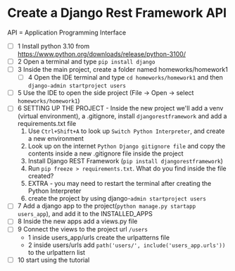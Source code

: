 # Create a Django Rest Framework API


API = Application Programming Interface

- [ ] 1 Install python 3.10 from https://www.python.org/downloads/release/python-3100/
- [ ] 2 Open a terminal and type `pip install django`
- [ ] 3 Inside the main project, create a folder named homeworks/homework1
  - [ ] 4 Open the IDE terminal and type `cd homeworks/homework1` and then  `django-admin startproject users`
- [ ] 5 Use the IDE to open the side project (File -> Open -> select `homeworks/homework1`)
- [ ] 6 SETTING UP THE PROJECT - Inside the new project we'll add a venv (virtual environment), a .gitignore,
      install `djangorestframework` and add a requirements.txt file
  1. Use `Ctrl+Shift+A` to look up `Switch Python Interpreter`, and create a new environment
  2. Look up on the internet `Python Django gitignore file` and copy the contents inside a new .gitignore file inside the project
  3. Install Django REST Framework (`pip install djangorestframework`)
  4. Run `pip freeze > requirements.txt`. What do you find inside the file created?
  5. EXTRA - you may need to restart the terminal after creating the Python Interpreter
  6. create the project by using django-`admin startproject users`
- [ ] 7 Add a django app to the project(`python manage.py startapp users_app`), and add it to the INSTALLED_APPS
- [ ] 8 Inside the new apps add a views.py file 
- [ ] 9 Connect the views to the project url `/users`
  - 1 inside users_app/urls create the urlpatterns file
  - 2 inside users/urls add `path('users/', include('users_app.urls'))` to the urlpattern list
- [ ] 10 start using the tutorial
